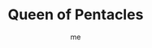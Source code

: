 ---
# basics
title     		 : "Queen of Pentacles"
token					 : 'coins-13'
card_type			 : '' # major, minor, court
layout				 : "tarot-card"
author    		 : 'me'
one_liner 		 : "Luxury, comfort, resourcefulness, generosity, prosperity"
alt_names			 : ['Queen of Disks', 'Mother of Roots']
images				 : ['/assets/images/tarot/rws/rw-coins-13.jpg']
keywords			 : ['luxury', 'comfort', 'resourcefulness', 'generosity', 'prosperity']
url						 : 'tarot/cards/coins-13'
aliases				 : ['coins-queen']

personality    : "The Queen of Coins can represent anyone who wants to encourage others (Queen) to appreciate the pleasures of the physical world (Coins). The Queen may also represent the tendency to be more materially-minded than spiritually-minded, or the need to pursue personal comfort at almost any cost."

meaning_light  : "Appreciating fine food, fine wine, beautiful art, beautiful bodies, or any of the better things in life. Reveling in healthy sexuality. Treating yourself. Splurging on the occasional “nice to have” item. Rewarding someone with compensation above and beyond expectations. Having it all."

meaning_shadow : "Indulging in gluttony or greediness. Becoming insatiable. Blunting the impact of treats by indulging in them too often. Providing physical comfort without providing for emotional needs. Allowing a feeling of entitlement to distort your gratitude for what you’re given."

# more detail
correspondence_element 			: "Water"
correspondence_planet				: "Earth"
correspondence_affirmation 	: "I relish the best this world has to offer."
correspondence_story 				: "The main character must avoid being lulled into complacency by the temptations of “the good life."

advice_relationships 	 : "Over time, passion may give way to comfort; both of these incarnations of love have their benefits. A luxury shared with others becomes even more luxurious. Don’t over-think sex and relationships. Instead, set reasonable limits and embrace what your body yearns for."

advice_work 					 : "Strive to incorporate special touches and little extras in your products and services today. These may require more time or resources to complete, but the results will be well worth the investment. Don’t be satisfied with anything less than the very best product possible."

advice_spirituality 	 : "Cocoon yourself in spiritual protection. Say an extra prayer. Burn an expensive stick of incense and savor the sweet aroma. Light a scented candle. Enjoy a ritual dinner. Alternatively, heighten your appreciation for your blessings by engaging in a period of voluntary simplicity. What can you do without?"

advice_personal_growth : "How often do you cheat yourself by opting for the less expensive, the less suitable, or the less than perfect? There’s great pleasure in sacrificing for, saving for, and acquiring something “just right.” You may find anticipating something is more pleasurable than having it."

advice_fortune_telling : "This card represents a woman with an expansive, sensual nature, likely born between December 13th and 31st, who uses sensual appeal and the promise of reward to sway others to her point of view."

questions	: ["What might happen if you emulated the Queen of Coins' attention to sensual detail?", "What might happen if you were to put your own best side forward, thrusting it into the spotlight for all to admire?", "Money and health come and go. How can you cultivate a level of comfort that transcends sudden and unexpected changes in your circumstances?", "How do you define luxury?", "What would you have to give up in order to 'have it all?'"]

# referenced in the symbols.toml data file
symbols	  : ['queen', 'coins', 'luxurious-robes', 'adoration-of-coin']

# metadata
suppress_topnav : true
related_cards 	: []

---